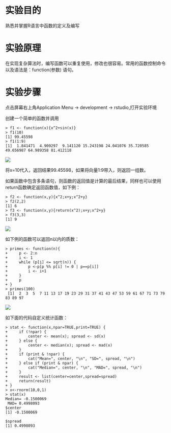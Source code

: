 # 实验目的

熟悉并掌握R语言中函数的定义及编写

# 实验原理

在实现复杂算法时，编写函数可以重复使用，修改也很容易。常用的函数控制命令以及语法是：function\(参数\) 语句。

# 实验步骤

点击屏幕右上角Application Menu -&gt; development -&gt; rstudio,打开实验环境

创建一个简单的函数并调用

```
> f1 <- function(x){x^2+sin(x)}
> f1(10)
[1] 99.45598
> f1(1:9)
[1]  1.841471  4.909297  9.141120 15.243198 24.041076 35.720585 49.656987 64.989358 81.412118
```

![](https://kfcoding-static.oss-cn-hangzhou.aliyuncs.com/gitcourse-bigdata/1-1-9-1_20171107065112.012.png)

将x=10代入，返回结果99.45598，如果将向量1:9带入，则返回一组数。

如果函数中包含多条语句，则函数的返回值是计算的最后结果，同样也可以使用return函数确定返回函数值，如下例：

```
> f2 <- function(x,y){x^2;x+y;x^2+y}
> f2(2,2)
[1] 6
> f3 <- function(x,y){return(x^2);x+y;x^2+y}
> f3(3,3)
[1] 9
```

![](https://kfcoding-static.oss-cn-hangzhou.aliyuncs.com/gitcourse-bigdata/1-1-9-2_20171107065216.016.png)

如下例的函数可以返回n以内的质数：

```
> primes <- function(n){
+     p <- 2:n
+     i <- 1
+     while (p[i] <= sqrt(n)) {
+         p <-p[p %% p[i] != 0 | p==p[i]]
+         i <- i+1
+     }
+     p
+ } 
> primes(100)
 [1]  2  3  5  7 11 13 17 19 23 29 31 37 41 43 47 53 59 61 67 71 73 79 83 89 97
```

![](https://kfcoding-static.oss-cn-hangzhou.aliyuncs.com/gitcourse-bigdata/1-1-9-3_20171107065311.011.png)

如下面的代码自定义统计函数：

```
> stat <- function(x,npar=TRUE,print=TRUE) {
+     if (!npar) {
+         center <- mean(x); spread <- sd(x) 
+     } else {
+         center <- median(x); spread <- mad(x) 
+     }
+     if (print & !npar) {
+         cat("Mean=", center, "\n", "SD=", spread, "\n")
+     } else if (print & npar) {
+         cat("Median=", center, "\n", "MAD=", spread, "\n")
+     }
+     result <- list(center=center,spread=spread)
+     return(result)
+ }
> x<-rnorm(10,0,1)
> stat(x)
Median= -0.1500069 
 MAD= 0.4998093 
$center
[1] -0.1500069

$spread
[1] 0.4998093
```